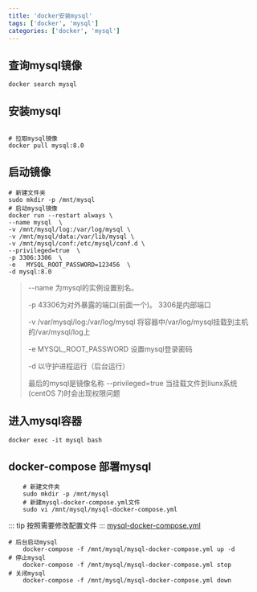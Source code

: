 ```yaml
---
title: 'docker安装mysql'
tags: ['docker', 'mysql']
categories: ['docker', 'mysql']
---
```


## 查询mysql镜像

```shell
docker search mysql
```

## 安装mysql

```shell

# 拉取mysql镜像
docker pull mysql:8.0
```

## 启动镜像

```shell
# 新建文件夹
sudo mkdir -p /mnt/mysql
# 启动mysql镜像
docker run --restart always \
--name mysql  \
-v /mnt/mysql/log:/var/log/mysql \
-v /mnt/mysql/data:/var/lib/mysql \
-v /mnt/mysql/conf:/etc/mysql/conf.d \
--privileged=true  \
-p 3306:3306  \
-e   MYSQL_ROOT_PASSWORD=123456  \
-d mysql:8.0
```

> --name 为mysql的实例设置别名。
>
> -p 43306为对外暴露的端口(前面一个)。
> 3306是内部端口
>
> -v /var/mysql/log:/var/log/mysql 将容器中/var/log/mysql挂载到主机的/var/mysql/log上
>
> -e MYSQL_ROOT_PASSWORD 设置mysql登录密码
>
> -d 以守护进程运行（后台运行）
>
> 最后的mysql是镜像名称
> --privileged=true 当挂载文件到liunx系统(centOS 7)时会出现权限问题


## 进入mysql容器

```shell
docker exec -it mysql bash
```

## docker-compose 部署mysql
    
```shell
    # 新建文件夹
    sudo mkdir -p /mnt/mysql
    # 新建mysql-docker-compose.yml文件
    sudo vi /mnt/mysql/mysql-docker-compose.yml
```
::: tip 按照需要修改配置文件
:::
[mysql-docker-compose.yml](mysql-docker-compose.yml)    
 
```shell
# 后台启动mysql
    docker-compose -f /mnt/mysql/mysql-docker-compose.yml up -d
# 停止mysql
    docker-compose -f /mnt/mysql/mysql-docker-compose.yml stop    
# 关闭mysql
    docker-compose -f /mnt/mysql/mysql-docker-compose.yml down
        
```